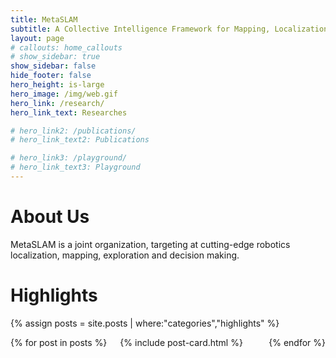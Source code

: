 ```yaml
---
title: MetaSLAM
subtitle: A Collective Intelligence Framework for Mapping, Localization and Exploration
layout: page
# callouts: home_callouts
# show_sidebar: true
show_sidebar: false
hide_footer: false
hero_height: is-large
hero_image: /img/web.gif
hero_link: /research/
hero_link_text: Researches

# hero_link2: /publications/
# hero_link_text2: Publications

# hero_link3: /playground/
# hero_link_text3: Playground
---
```


# About Us

MetaSLAM is a joint organization, targeting at cutting-edge robotics localization, mapping, exploration and decision making.
<!-- We are combined with the top-researchers abround the world, [Carnegie Mellon University](https://www.cmu.edu/),  -->

# Highlights
{% assign posts = site.posts | where:"categories","highlights" %}
<div class="columns is-multiline">
    {% for post in posts %}
    <div class="column is-4-desktop is-6-tablet">
        {% include post-card.html %}
    </div>
    {% endfor %}
</div>
